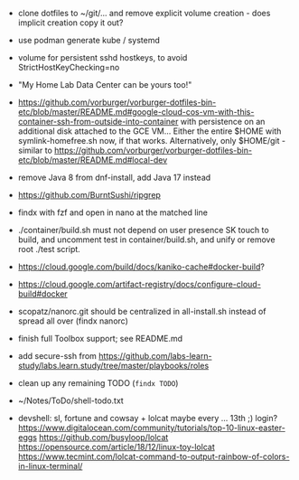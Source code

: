 
- clone dotfiles to ~/git/... and remove explicit volume creation - does implicit creation copy it out?

- use podman generate kube / systemd

- volume for persistent sshd hostkeys, to avoid StrictHostKeyChecking=no

- "My Home Lab Data Center can be yours too!"

- https://github.com/vorburger/vorburger-dotfiles-bin-etc/blob/master/README.md#google-cloud-cos-vm-with-this-container-ssh-from-outside-into-container
  with persistence on an additional disk attached to the GCE VM...
  Either the entire $HOME with symlink-homefree.sh now, if that works.
  Alternatively, only $HOME/git - similar to https://github.com/vorburger/vorburger-dotfiles-bin-etc/blob/master/README.md#local-dev

- remove Java 8 from dnf-install, add Java 17 instead

- https://github.com/BurntSushi/ripgrep

- findx with fzf and open in nano at the matched line

- ./container/build.sh must not depend on user presence SK touch to build,
  and uncomment test in container/build.sh, and unify or remove root ./test script.

- https://cloud.google.com/build/docs/kaniko-cache#docker-build?

- https://cloud.google.com/artifact-registry/docs/configure-cloud-build#docker

- scopatz/nanorc.git should be centralized in all-install.sh instead of spread all over (findx nanorc)

- finish full Toolbox support; see README.md

- add secure-ssh from https://github.com/labs-learn-study/labs.learn.study/tree/master/playbooks/roles

- clean up any remaining TODO (`findx TODO`)

- ~/Notes/ToDo/shell-todo.txt

- devshell: sl, fortune and cowsay + lolcat
  maybe every ... 13th ;) login?
  https://www.digitalocean.com/community/tutorials/top-10-linux-easter-eggs
  https://github.com/busyloop/lolcat
  https://opensource.com/article/18/12/linux-toy-lolcat
  https://www.tecmint.com/lolcat-command-to-output-rainbow-of-colors-in-linux-terminal/
